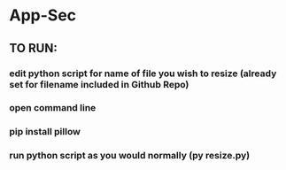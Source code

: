 # App-Sec

## TO RUN:
### edit python script for name of file you wish to resize (already set for filename included in Github Repo)
### open command line
### pip install pillow
### run python script as you would normally (py resize.py)
